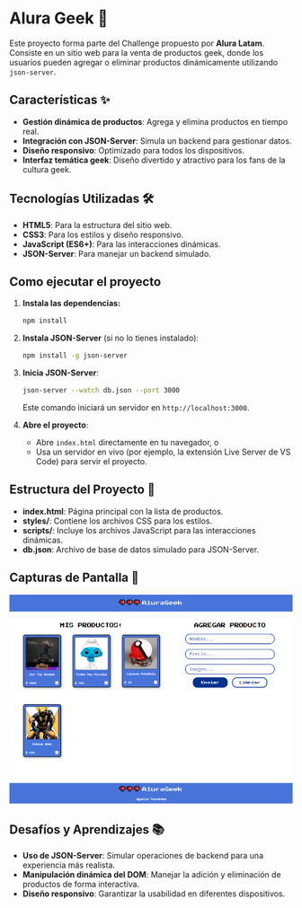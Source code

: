 # Alura Geek 🛒

Este proyecto forma parte del Challenge propuesto por **Alura Latam**. Consiste en un sitio web para la venta de productos geek, donde los usuarios pueden agregar o eliminar productos dinámicamente utilizando `json-server`.

## Características ✨

- **Gestión dinámica de productos**: Agrega y elimina productos en tiempo real.
- **Integración con JSON-Server**: Simula un backend para gestionar datos.
- **Diseño responsivo**: Optimizado para todos los dispositivos.
- **Interfaz temática geek**: Diseño divertido y atractivo para los fans de la cultura geek.

## Tecnologías Utilizadas 🛠️

- **HTML5**: Para la estructura del sitio web.
- **CSS3**: Para los estilos y diseño responsivo.
- **JavaScript (ES6+)**: Para las interacciones dinámicas.
- **JSON-Server**: Para manejar un backend simulado.

## Como ejecutar el proyecto

1. **Instala las dependencias:**
    
    ```bash
    npm install
    ```
    
2. **Instala JSON-Server** (si no lo tienes instalado):
    
    ```bash
    npm install -g json-server
    ```
    
3. **Inicia JSON-Server**:
    
    ```bash
    json-server --watch db.json --port 3000
    ```
    
    Este comando iniciará un servidor en `http://localhost:3000`.
    
4. **Abre el proyecto**:
    - Abre `index.html` directamente en tu navegador, o
    - Usa un servidor en vivo (por ejemplo, la extensión Live Server de VS Code) para servir el proyecto.

## Estructura del Proyecto 📂

- **index.html**: Página principal con la lista de productos.
- **styles/**: Contiene los archivos CSS para los estilos.
- **scripts/**: Incluye los archivos JavaScript para las interacciones dinámicas.
- **db.json**: Archivo de base de datos simulado para JSON-Server.

## Capturas de Pantalla 📸

![Captura de pantalla](./imgs/img-readme.png)

## Desafíos y Aprendizajes 📚

- **Uso de JSON-Server**: Simular operaciones de backend para una experiencia más realista.
- **Manipulación dinámica del DOM**: Manejar la adición y eliminación de productos de forma interactiva.
- **Diseño responsivo**: Garantizar la usabilidad en diferentes dispositivos.